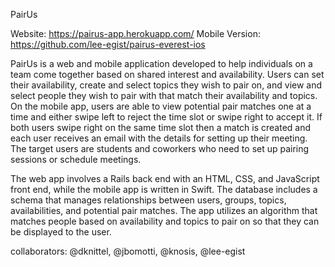 PairUs

Website: https://pairus-app.herokuapp.com/
Mobile Version: https://github.com/lee-egist/pairus-everest-ios

PairUs is a web and mobile application developed to help individuals on a team come together based on shared interest and availability. Users can set their availability, create and select topics they wish to pair on, and view and select people they wish to pair with that match their availability and topics. On the mobile app, users are able to view potential pair matches one at a time and either swipe left to reject the time slot or swipe right to accept it. If both users swipe right on the same time slot then a match is created and each user receives an email with the details for setting up their meeting. The target users are students and coworkers who need to set up pairing sessions or schedule meetings.

The web app involves a Rails back end with an HTML, CSS, and JavaScript front end, while the mobile app is written in Swift. The database includes a schema that manages relationships between users, groups, topics, availabilities, and potential pair matches. The app utilizes an algorithm that matches people based on availability and topics to pair on so that they can be displayed to the user.

collaborators: @dknittel, @jbomotti, @knosis, @lee-egist 
